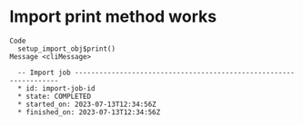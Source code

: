 # Import print method works

    Code
      setup_import_obj$print()
    Message <cliMessage>
      
      -- Import job ------------------------------------------------------------------
      * id: import-job-id
      * state: COMPLETED
      * started_on: 2023-07-13T12:34:56Z
      * finished_on: 2023-07-13T12:34:56Z
